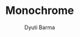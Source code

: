 ---
title: "Monochrome"
github: https://github.com/dyutibarma/monochrome
demo: https://dyutibarma.github.io/monochrome/
author: Dyuti Barma
draft: true
ssg:
  - Jekyll
cms:
  - No Cms
---